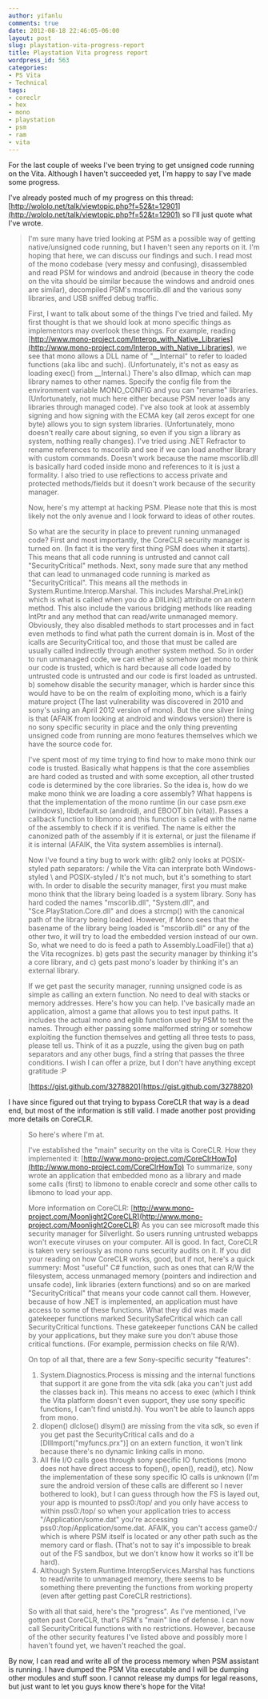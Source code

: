 ```yaml
---
author: yifanlu
comments: true
date: 2012-08-18 22:46:05-06:00
layout: post
slug: playstation-vita-progress-report
title: Playstation Vita progress report
wordpress_id: 563
categories:
- PS Vita
- Technical
tags:
- coreclr
- hex
- mono
- playstation
- psm
- ram
- vita
---
```


For the last couple of weeks I've been trying to get unsigned code running on the Vita. Although I haven't succeeded yet, I'm happy to say I've made some progress.

I've already posted much of my progress on this thread: [http://wololo.net/talk/viewtopic.php?f=52&t=12901](http://wololo.net/talk/viewtopic.php?f=52&t=12901) so I'll just quote what I've wrote.


> I'm sure many have tried looking at PSM as a possible way of getting native/unsigned code running, but I haven't seen any reports on it. I'm hoping that here, we can discuss our findings and such. I read most of the mono codebase (very messy and confusing), disassembled and read PSM for windows and android (because in theory the code on the vita should be similar because the windows and android ones are similar), decompiled PSM's mscorlib.dll and the various sony libraries, and USB sniffed debug traffic.
> 
> First, I want to talk about some of the things I've tried and failed. My first thought is that we should look at mono specific things as implementors may overlook these things. For example, reading [http://www.mono-project.com/Interop_with_Native_Libraries](http://www.mono-project.com/Interop_with_Native_Libraries), we see that mono allows a DLL name of "__Internal" to refer to loaded functions (aka libc and such). (Unfortunately, it's not as easy as loading exec() from __Internal.) There's also dllmap, which can map library names to other names. Specify the config file from the environment variable MONO_CONFIG and you can "rename" libraries. (Unfortunately, not much here either because PSM never loads any libraries through managed code). I've also took at look at assembly signing and how signing with the ECMA key (all zeros except for one byte) allows you to sign system libraries. (Unfortunately, mono doesn't really care about signing, so even if you sign a library as system, nothing really changes). I've tried using .NET Refractor to rename references to mscorlib and see if we can load another library with custom commands. Doesn't work because the name mscorlib.dll is basically hard coded inside mono and references to it is just a formality. I also tried to use reflections to access private and protected methods/fields but it doesn't work because of the security manager.
> 
> Now, here's my attempt at hacking PSM. Please note that this is most likely not the only avenue and I look forward to ideas of other routes.
> 
> So what are the security in place to prevent running unmanaged code? First and most importantly, the CoreCLR security manager is turned on. (In fact it is the very first thing PSM does when it starts). This means that all code running is untrusted and cannot call "SecurityCritical" methods. Next, sony made sure that any method that can lead to unmanaged code running is marked as "SecurityCritical". This means all the methods in System.Runtime.Interop.Marshal. This includes Marshal.PreLink() which is what is called when you do a DllLink() attribute on an extern method. This also include the various bridging methods like reading IntPtr and any method that can read/write unmanaged memory. Obviously, they also disabled methods to start processes and in fact even methods to find what path the current domain is in. Most of the icalls are SecurityCritical too, and those that must be called are usually called indirectly through another system method. So in order to run unmanaged code, we can either a) somehow get mono to think our code is trusted, which is hard because all code loaded by untrusted code is untrusted and our code is first loaded as untrusted. b) somehow disable the security manager, which is harder since this would have to be on the realm of exploiting mono, which is a fairly mature project (The last vulnerability was discovered in 2010 and sony's using an April 2012 version of mono). But the one silver lining is that (AFAIK from looking at android and windows version) there is no sony specific security in place and the only thing preventing unsigned code from running are mono features themselves which we have the source code for.
> 
> I've spent most of my time trying to find how to make mono think our code is trusted. Basically what happens is that the core assemblies are hard coded as trusted and with some exception, all other trusted code is determined by the core libraries. So the idea is, how do we make mono think we are loading a core assembly? What happens is that the implementation of the mono runtime (in our case psm.exe (windows), libdefault.so (android), and EBOOT.bin (vita)). Passes a callback function to libmono and this function is called with the name of the assembly to check if it is verified. The name is either the canonized path of the assembly if it is external, or just the filename if it is internal (AFAIK, the Vita system assemblies is internal).
> 
> Now I've found a tiny bug to work with: glib2 only looks at POSIX-styled path separators: / while the Vita can interprate both Windows-styled \ and POSIX-styled / It's not much, but it's something to start with. In order to disable the security manager, first you must make mono think that the library being loaded is a system library. Sony has hard coded the names "mscorlib.dll", "System.dll", and "Sce.PlayStation.Core.dll" and does a strcmp() with the canonical path of the library being loaded. However, if Mono sees that the basename of the library being loaded is "mscorlib.dll" or any of the other two, it will try to load the embedded version instead of our own. So, what we need to do is feed a path to Assembly.LoadFile() that a) the Vita recognizes. b) gets past the security manager by thinking it's a core library, and c) gets past mono's loader by thinking it's an external library.
> 
> If we get past the security manager, running unsigned code is as simple as calling an extern function. No need to deal with stacks or memory addresses. Here's how you can help. I've basically made an application, almost a game that allows you to test input paths. It includes the actual mono and eglib function used by PSM to test the names. Through either passing some malformed string or somehow exploiting the function themselves and getting all three tests to pass, please tell us. Think of it as a puzzle, using the given bug on path separators and any other bugs, find a string that passes the three conditions. I wish I can offer a prize, but I don't have anything except gratitude :P
> 
> [https://gist.github.com/3278820](https://gist.github.com/3278820)


I have since figured out that trying to bypass CoreCLR that way is a dead end, but most of the information is still valid. I made another post providing more details on CoreCLR.


> So here's where I'm at.
> 
> I've established the "main" security on the vita is CoreCLR.
How they implemented it: [http://www.mono-project.com/CoreClrHowTo](http://www.mono-project.com/CoreClrHowTo)
To summarize, sony wrote an application that embedded mono as a library and made some calls (first) to libmono to enable coreclr and some other calls to libmono to load your app.
> 
> More information on CoreCLR:
> [http://www.mono-project.com/Moonlight2CoreCLR](http://www.mono-project.com/Moonlight2CoreCLR)
> As you can see microsoft made this security manager for Silverlight. So users running untrusted webapps won't execute viruses on your computer. All is good. In fact, CoreCLR is taken very seriously as mono runs security audits on it.
> If you did your reading on how CoreCLR works, good, but if not, here's a quick summery:
> Most "useful" C# function, such as ones that can R/W the filesystem, access unmanaged memory (pointers and indirection and unsafe code), link libraries (extern functions) and so on are marked "SecurityCritical" that means your code cannot call them. However, because of how .NET is implemented, an application must have access to some of these functions. What they did was made gatekeeper functions marked SecuritySafeCritical which can call SecurityCritical functions. These gatekeeper functions CAN be called by your applications, but they make sure you don't abuse those critical functions. (For example, permission checks on file R/W).
> 
> On top of all that, there are a few Sony-specific security "features":
> 1) System.Diagnostics.Process is missing and the internal functions that support it are gone from the vita sdk (aka you can't just add the classes back in). This means no access to exec (which I think the Vita platform doesn't even support, they use sony specific functions, I can't find unistd.h). You won't be able to launch apps from mono.
> 2) dlopen() dlclose() dlsym() are missing from the vita sdk, so even if you get past the SecurityCritical calls and do a [DllImport("myfuncs.prx")] on an extern function, it won't link because there's no dynamic linking calls in mono.
> 3) All file I/O calls goes through sony specific IO functions (mono does not have direct access to fopen(), open(), read(), etc). Now the implementation of these sony specific IO calls is unknown (I'm sure the android version of these calls are different so I never bothered to look), but I can guess through how the FS is layed out, your app is mounted to pss0:/top/ and you only have access to within pss0:/top/ so when your application tries to access "/Application/some.dat" you're accessing pss0:/top/Application/some.dat. AFAIK, you can't access game0:/ which is where PSM itself is located or any other path such as the memory card or flash. (That's not to say it's impossible to break out of the FS sandbox, but we don't know how it works so it'll be hard).
> 4) Although System.Runtime.InteropServices.Marshal has functions to read/write to unmanaged memory, there seems to be something there preventing the functions from working property (even after getting past CoreCLR restrictions).
> 
> So with all that said, here's the "progress". As I've mentioned, I've gotten past CoreCLR, that's PSM's "main" line of defense. I can now call SecurityCritical functions with no restrictions. However, because of the other security features I've listed above and possibly more I haven't found yet, we haven't reached the goal.


By now, I can read and write all of the process memory when PSM assistant is running. I have dumped the PSM Vita executable and I will be dumping other modules and stuff soon. I cannot release my dumps for legal reasons, but just want to let you guys know there's hope for the Vita!
